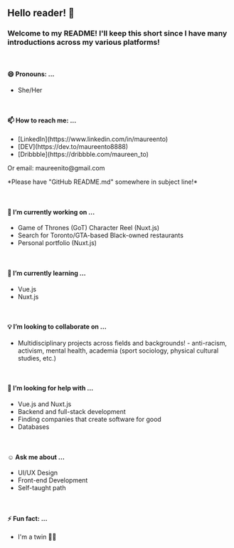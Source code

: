 ## Hello reader! 👋

<!--
**maureento8888/maureento8888** is a ✨ _special_ ✨ repository because its `README.md` (this file) appears on your GitHub profile. -->

<h3>Welcome to my README! I'll keep this short since I have many introductions across my various platforms!</h3>
<br>
  <h4>😄 Pronouns: ...</h4>
<ul>
  <li>She/Her</li>
</ul>
<br>
  <h4>📫 How to reach me: ...</h4>
<ul>
  <li>[LinkedIn](https://www.linkedin.com/in/maureento)</li>
  <li>[DEV](https://dev.to/maureento8888)</li>
  <li>[Dribbble](https://dribbble.com/maureen_to)</li>
</ul>
<p>Or email: maureenito@gmail.com</p>
<p>*Please have "GitHub README.md" somewhere in subject line!*</p>
<br>
  <h4>🔭 I’m currently working on ...</h4>
<uL>
  <li>Game of Thrones (GoT) Character Reel (Nuxt.js)</li>
  <li>Search for Toronto/GTA-based Black-owned restaurants</li>
  <li>Personal portfolio (Nuxt.js)</li>
</ul>
<br>
  <h4>🌱 I’m currently learning ...</h4>
<ul>
  <li>Vue.js</li>
  <li>Nuxt.js</li>
</ul>
<br>
  <h4>💡 I’m looking to collaborate on ...</h4>
<ul>
  <li>
    Multidisciplinary projects across fields and backgrounds! - anti-racism, activism, mental health, academia (sport sociology, physical cultural studies, etc.)
  </li>
</ul>
<br>
  <h4>💬 I’m looking for help with ...</h4>
<ul>
  <li>Vue.js and Nuxt.js</li>
  <li>Backend and full-stack development</li>
  <li>Finding companies that create software for good</li>
  <li>Databases</li>
</ul>
<br>
  <h4>☺️ Ask me about ...</h4>
<ul>
  <li>UI/UX Design</li>
  <li>Front-end Development</li>
  <li>Self-taught path</li>
</ul>
<br>
  <h4>⚡ Fun fact: ...</h4>
<ul>
  <li>I'm a twin 👯‍♀️</li>
</ul>
